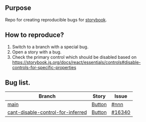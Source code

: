 ## Purpose

Repo for creating reproducible bugs for [storybook](https://github.com/storybookjs/storybook).

## How to reproduce?

1. Switch to a branch with a special bug.
2. Open a story with a bug.
3. Check the primary control which should be disabled based on https://storybook.js.org/docs/react/essentials/controls#disable-controls-for-specific-properties

## Bug list.

| Branch            | Story                                | Issue |
|-------------------|--------------------------------------|--------------
| [main](tree/main) | [Button](stories/Button.stories.tsx) | [#nnn](https://github.com/storybookjs/storybook/issues/nnn) |
| [cant-disable-control-for-inferred](tree/cant-disable-control-for-inferred) | [Button](stories/Button.stories.tsx) | [#16340](https://github.com/storybookjs/storybook/issues/16340) |
